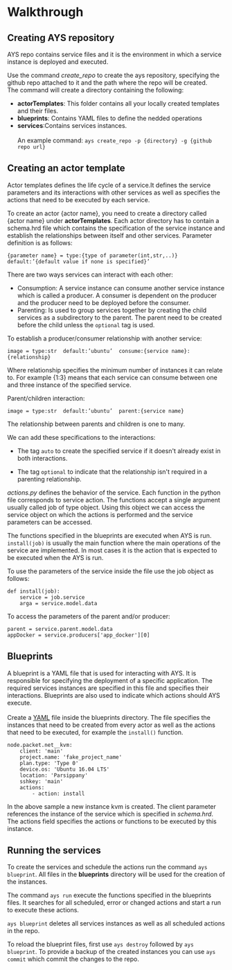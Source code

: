 # Walkthrough

## Creating AYS repository

AYS repo contains service files and it is the environment in which a service instance is deployed and executed.

Use the command <i>create_repo</i> to create the ays repository, specifying the github repo attached to it and the path where the repo will be created.<br>
The command will create a directory containing the following:
- <b>actorTemplates</b>: This folder contains all your locally created templates and their files.
- <b>blueprints</b>: Contains YAML files to define the nedded operations
- <b>services</b>:Contains services instances.
<br><br>
An example command:
	`ays create_repo -p {directory} -g {github repo url}`

## Creating an actor template
Actor templates defines the life cycle of a service.It defines the service parameters and its interactions with other services as well as specifies the actions that need to be executed by each service.<br>

 To create an actor {actor name}, you need to create a directory called {actor name} under <b>actorTemplates</b>. Each actor directory has to contain a schema.hrd file which contains the specification of the service instance and establish the relationships between itself and other services.
Parameter definition is as follows:

`{parameter name} = type:{type of parameter(int,str,..)} default:’{default value if none is specified}’`

There are two ways services can interact with each other:
- Consumption: A service instance can consume another service instance which is called a producer. A consumer is dependent on the producer and the producer need to be deployed before the consumer.
- Parenting: Is used to group services together by creating the child services as a subdirectory to the parent. The parent need to be created before the child unless the `optional` tag is used.

To establish a  producer/consumer relationship with another service:

`image = type:str  default:’ubuntu’  consume:{service name}:{relationship}`

Where relationship specifies the  minimum number of instances it can relate to. For example {1:3}
means that each service can consume between one and three instance of the specified service.

Parent/children interaction:

`image = type:str  default:’ubuntu’  parent:{service name}`

The relationship between parents and children is one to many.<br>

We can add these specifications to the interactions:

- The tag `auto` to create the specified service if it doesn't already exist in both interactions.

- The tag `optional` to indicate that the relationship isn't required in a parenting relationship.   

<i>actions.py</i> defines the behavior of the service. Each function in the python file corresponds to service action. The functions accept a single argument usually called job of type object. Using this object we can access the service object on which the actions is performed and the service parameters can be accessed.

The functions specified in the blueprints are executed when AYS is run. `install(job)` is usually the main function where the main operations of the service are implemented. In most cases it is the action that is expected to be executed when the AYS is run.




To use the parameters of the service inside the file use the job object as follows:

```
def install(job):
    service = job.service
    arga = service.model.data

```
To access the parameters of the parent and/or producer:
```
parent = service.parent.model.data
appDocker = service.producers['app_docker'][0]
```
## Blueprints
A blueprint is a YAML file that is used for interacting with AYS. It is responsible for specifying the deployment of a specific application. The required services instances are specified in this file and specifies their interactions. Blueprints are also used to indicate which actions should AYS execute.<br><br>
Create a <a href = "www.yaml.org/start.html">YAML</a> file inside the blueprints directory. The file specifies the instances that need to be created from every actor as well as the actions that need to be executed, for example the `install()` function.
```
node.packet.net__kvm:
    client: 'main'
    project.name: 'fake_project_name'
    plan.type: 'Type 0'
    device.os: 'Ubuntu 16.04 LTS'
    location: 'Parsippany'
    sshkey: 'main'
    actions:
        - action: install
```
In the above sample a new instance kvm is created. The client parameter references the instance of the service which is specified in <i>schema.hrd</i>. The actions field specifies the actions or functions to be executed by this instance.
## Running the services
To create the services and schedule the actions run the command `ays blueprint`. All files in the <b>blueprints</b> directory will be used for the creation of the instances.<br>

The command `ays run` execute the functions specified in the blueprints files. It searches for all scheduled, error or changed actions and start a run to execute these actions.<br>

`ays blueprint` deletes all services instances as well as all scheduled actions in the repo.  

To reload the blueprint files, first use `ays destroy` followed by `ays blueprint`. To provide a backup of the created instances you can use `ays commit` which commit the changes to the repo.
